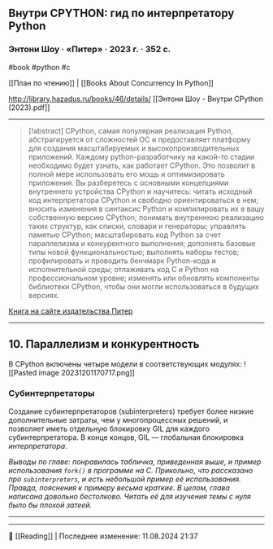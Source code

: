 ## Внутри CPYTHON: гид по интерпретатору Python

### Энтони Шоу · «Питер» · 2023 г. · 352 с.

#book #python #c

[[План по чтению]] | [[Books About Concurrency In Python]]

http://library.hazadus.ru/books/46/details/
[[Энтони Шоу - Внутри CPython (2023).pdf]]

----

>[!abstract]
CPython, самая популярная реализация Python, абстрагируется от сложностей ОС и предоставляет платформу для создания масштабируемых и высокопроизводительных приложений. Каждому python-разработчику на какой-то стадии необходимо будет узнать, как работает CPython. Это позволит в полной мере использовать его мощь и оптимизировать приложения. Вы разберетесь с основными концепциями внутреннего устройства CPython и научитесь: читать исходный код интерпретатора CPython и свободно ориентироваться в нем; вносить изменения в синтаксис Python и компилировать их в вашу собственную версию CPython; понимать внутреннюю реализацию таких структур, как списки, словари и генераторы; управлять памятью CPython; масштабировать код Python за счет параллелизма и конкурентного выполнения; дополнять базовые типы новой функциональностью; выполнять наборы тестов; профилировать и проводить бенчмарк Python-кода и исполнительной среды; отлаживать код C и Python на профессиональном уровне; изменять или обновлять компоненты библиотеки CPython, чтобы они могли использоваться в будущих версиях.
>
[Книга на сайте издательства Питер](https://www.piter.com/product/vnutri-cpython-gid-po-interpretatoru-python)

----
## 10.  Параллелизм и конкурентность
В CPython включены четыре модели в соответствующих модулях:
![[Pasted image 20231201170717.png]]

### Субинтерпретаторы

Создание субинтерпретаторов (subinterpreters) требует более низкие дополнительные затраты, чем у многопроцессных решений, и позволяет иметь отдельную блокировку GIL для каждого субинтерпретатора. В конце концов, GIL — глобальная блокировка *интерпретатора*.

*Выводы по главе: понравилась табличка, приведенная выше, и пример использования `fork()` в программе на С. Прикольно, что рассказано про `subinterpreters`, и есть небольшой пример её использования. Правда, пояснения к примеру весьма краткие. В целом, глава написана довольно бестолково. Читать её для изучения темы с нуля было бы плохой затеей.*

----


----
📂 [[Reading]] | Последнее изменение: 11.08.2024 21:37